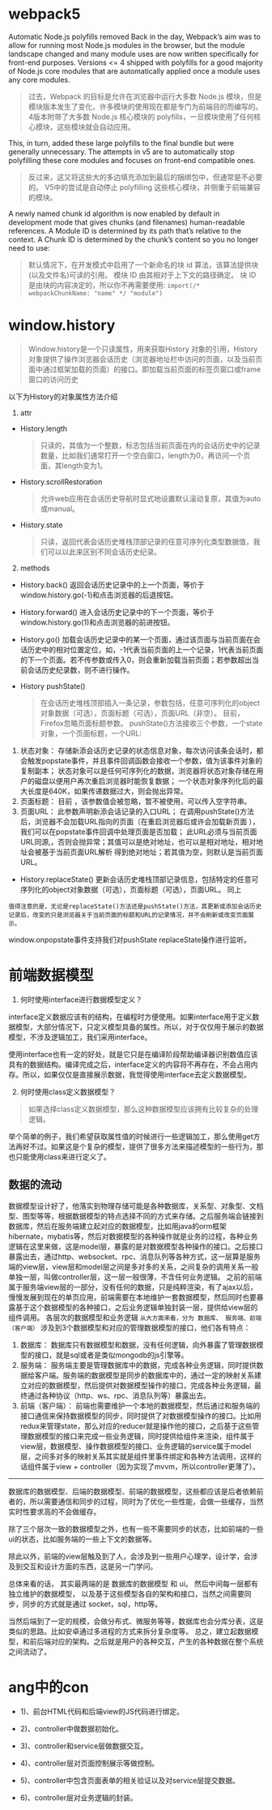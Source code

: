 # webpack5
Automatic Node.js polyfills removed
Back in the day, Webpack’s aim was to allow for running most Node.js modules in the browser, but the module landscape changed and many module uses are now written specifically for front-end purposes. Versions <= 4 shipped with polyfills for a good majority of Node.js core modules that are automatically applied once a module uses any core modules.

>过去，Webpack 的目标是允许在浏览器中运行大多数 Node.js 模块，但是模块版本发生了变化，许多模块的使用现在都是专门为前端目的而编写的。 4版本附带了大多数 Node.js 核心模块的 polyfills，一旦模块使用了任何核心模块，这些模块就会自动应用。

This, in turn, added these large polyfills to the final bundle but were generally unnecessary. The attempts in v5 are to automatically stop polyfilling these core modules and focuses on front-end compatible ones.

>反过来，这又将这些大的多边填充添加到最后的捆绑包中，但通常是不必要的。 V5中的尝试是自动停止 polyfilling 这些核心模块，并侧重于前端兼容的模块。

A newly named chunk id algorithm is now enabled by default in development mode that gives chunks (and filenames) human-readable references. A Module ID is determined by its path that’s relative to the context. A Chunk ID is determined by the chunk’s content so you no longer need to use:

>默认情况下，在开发模式中启用了一个新命名的块 id 算法，该算法提供块(以及文件名)可读的引用。 模块 ID 由其相对于上下文的路径确定。 块 ID 是由块的内容决定的，所以你不再需要使用:
`import(/* webpackChunkName: "name" */ "module")`

# window.history
>Window.history是一个只读属性，用来获取History 对象的引用，History 对象提供了操作浏览器会话历史（浏览器地址栏中访问的页面，以及当前页面中通过框架加载的页面）的接口。即加载当前页面的标签页窗口或frame窗口的访问历史

以下为History的对象属性方法介绍

1. attr
- History.length
  >只读的，其值为一个整数，标志包括当前页面在内的会话历史中的记录数量，比如我们通常打开一个空白窗口，length为0，再访问一个页面，其length变为1。

- History.scrollRestoration
  >允许web应用在会话历史导航时显式地设置默认滚动复原，其值为auto或manual。

- History.state
  >只读，返回代表会话历史堆栈顶部记录的任意可序列化类型数据值，我们可以以此来区别不同会话历史纪录。
2. methods

- History.back()
  返回会话历史记录中的上一个页面，等价于window.history.go(-1)和点击浏览器的后退按钮。

- History.forward()
  进入会话历史记录中的下一个页面，等价于window.history.go(1)和点击浏览器的前进按钮。

- History.go()
  加载会话历史记录中的某一个页面，通过该页面与当前页面在会话历史中的相对位置定位，如，-1代表当前页面的上一个记录，1代表当前页面的下一个页面。若不传参数或传入0，则会重新加载当前页面；若参数超出当前会话历史纪录数，则不进行操作。

- History pushState()
   >在会话历史堆栈顶部插入一条记录，参数包括，任意可序列化的object对象数据（可选），页面标题（可选），页面URL（非空）。
  目前，Firefox忽略页面标题参数。
  pushState()方法接收三个参数，一个state对象，一个页面标题，一个URL:
1. 状态对象：
存储新添会话历史记录的状态信息对象，每次访问该条会话时，都会触发popstate事件，并且事件回调函数会接收一个参数，值为该事件对象的复制副本；
状态对象可以是任何可序列化的数据，浏览器将状态对象存储在用户的磁盘以便用户再次重启浏览器时能恢复数据；
一个状态对象序列化后的最大长度是640K，如果传递数据过大，则会抛出异常。
2. 页面标题：
目前 ，该参数值会被忽略，暂不被使用，可以传入空字符串。
3. 页面URL：
此参数声明新添会话记录的入口URL；
在调用pushState()方法后，浏览器不会加载URL指向的页面（在重启浏览器后或许会加载新页面 ），我们可以在popstate事件回调中处理页面是否加载；
此URL必须与当前页面URL同源,，否则会抛异常；其值可以是绝对地址，也可以是相对地址，相对地址会被基于当前页面URL解析 得到绝对地址；若其值为空，则默认是当前页面URL。

- History.replaceState()
   更新会话历史堆栈顶部记录信息，包括特定的任意可序列化的object对象数据（可选），页面标题（可选），页面URL。 同上


`值得注意的是，无论是replaceState()方法还是pushState()方法，其更新或添加会话历史记录后，改变的只是浏览器关于当前页面的标题和URL的记录情况，并不会刷新或改变页面展示。`

window.onpopstate事件支持我们对pushState replaceState操作进行监听。


# 前端数据模型
1. 何时使用interface进行数据模型定义？

interface定义数据应该有的结构，在编程时方便使用。如果interface用于定义数据模型，大部分情况下，只定义模型具备的属性。所以，对于仅仅用于展示的数据模型，不涉及逻辑加工，我们采用interface。

使用interface也有一定的好处，就是它只是在编译阶段帮助编译器识别数值应该具有的数据结构。编译完成之后，interface定义的内容将不再存在，不会占用内存。所以，如果仅仅是直接展示数据，我觉得使用interface去定义数据模型。

2. 何时使用class定义数据模型？

>如果选择class定义数据模型，那么这种数据模型应该拥有比较复杂的处理逻辑。

举个简单的例子，我们希望获取属性值的时候进行一些逻辑加工，那么使用get方法再好不过。如果这是个复杂的模型，提供了很多方法来描述模型的一些行为，那也只能使用class来进行定义了。

## 数据的流动
数据模型设计好了，他落实到物理存储可能是各种数据库，关系型、对象型、文档型、图型等等，根据数据模型的特点选择不同的方式来存储。之后服务端会链接到数据库，然后在服务端建立起对应的数据模型，比如用java的orm框架hibernate，mybatis等，然后对数据模型的各种操作就是业务的过程，各种业务逻辑在这里来做，这是model层，暴露的是对数据模型各种操作的接口。之后接口暴露出去，通过http、websocket、rpc、消息队列等各种方式，这一层算是服务端的view层，view层和model层之间是多对多的关系，之间复杂的调用关系一般单独一层，叫做controller层，这一层一般很薄，不含任何业务逻辑。
之前的前端属于服务端view层的一部分，没有任何的数据，只是纯粹渲染，有了ajax以后，慢慢发展到现在的单页应用，前端需要在本地维护一套数据模型，然后同时也要暴露基于这个数据模型的各种接口，之后业务逻辑单独封装一层，提供给view层的组件调用。
各层次的数据模型和业务逻辑
`从大方面来看，分为 数据库、 服务端、前端（客户端）`
涉及到3个数据模型和对应的管理数据模型的接口，他们各有特点：
1. 数据库：
数据库只有数据模型和数据，没有任何逻辑，向外暴露了管理数据模型的接口，就是sql或者是类似mongodb的js引擎等。
2. 服务端：
服务端主要是管理数据库中的数据，完成各种业务逻辑，同时提供数据给客户端。服务端的数据模型是同步的数据库中的，通过一定的映射关系建立对应的数据模型，然后提供对数据模型操作的接口，完成各种业务逻辑，最终通过各种协议（http、ws、rpc、消息队列等）暴露出去。
3. 前端（客户端）：
前端也需要维护一个本地的数据模型，然后通过和服务端的接口通信来保持数据模型的同步，同时提供了对数据模型操作的接口。比如用redux来管理state，那么对应的reducer就是操作他的接口，之后基于这些管理数据模型的接口来完成一些业务逻辑，同时提供给组件来渲染，组件属于view层，数据模型、操作数据模型的接口、业务逻辑的service属于model层，之间多对多的映射关系其实就是组件里事件绑定和各种方法调用，这样的话组件属于view + controller（因为实现了mvvm，所以controller更薄了）。

<hr>

数据库的数据模型、后端的数据模型、前端的数据模型，这些都应该是后者依赖前者的，所以需要通信和同步的过程，同时为了优化一些性能，会做一些缓存，当然实时性要求高的不会做缓存。

除了三个层次一致的数据模型之外，也有一些不需要同步的状态，比如前端的一些ui的状态，比如服务端的一些上下文的数据等。


除此以外，前端的view层触及到了人，会涉及到一些用户心理学，设计学，会涉及到交互和设计方面的东西，这是另一门学问。


总体来看的话， 其实最两端的是 数据库的数据模型 和 ui。
然后中间每一层都有独立维护的数据模型， 以及基于这些模型各自的架构和接口，当然之间需要同步，同步的方式就是通过 socket，sql，http等。


当然后端到了一定的规模，会做分布式、微服务等等，数据库也会分库分表，这是类似的思路。比如安卓通过多进程的方式来拆分复杂度等。
总之，建立起数据模型，和前后端对应的架构。之后就是用户的各种交互，产生的各种数据在整个系统之间流动了。


# ang中的con
 - 1)、前台HTML代码和后端view的JS代码进行绑定。
 
 - 2)、controller中做数据初始化。
 
 - 3)、controller和service层做数据交互。
 
 - 4)、controller层对页面控制展示等做控制。
 
 - 5)、controller中包含页面表单的相关验证以及对service层提交数据。
 
 - 6)、controller层对业务逻辑的封装。